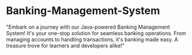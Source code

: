 # Banking-Management-System
"Embark on a journey with our Java-powered Banking Management System! It's your one-stop solution for seamless banking operations. From managing accounts to handling transactions, it's banking made easy. A treasure trove for learners and developers alike!"
